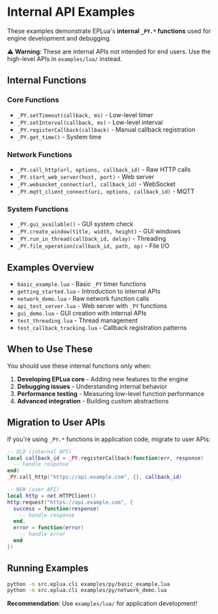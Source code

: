 # Internal API Examples

These examples demonstrate EPLua's **internal `_PY.*` functions** used for engine development and debugging.

⚠️ **Warning**: These are internal APIs not intended for end users. Use the high-level APIs in `examples/lua/` instead.

## Internal Functions

### Core Functions
- `_PY.setTimeout(callback, ms)` - Low-level timer
- `_PY.setInterval(callback, ms)` - Low-level interval
- `_PY.registerCallback(callback)` - Manual callback registration
- `_PY.get_time()` - System time

### Network Functions
- `_PY.call_http(url, options, callback_id)` - Raw HTTP calls
- `_PY.start_web_server(host, port)` - Web server
- `_PY.websocket_connect(url, callback_id)` - WebSocket
- `_PY.mqtt_client_connect(uri, options, callback_id)` - MQTT

### System Functions
- `_PY.gui_available()` - GUI system check
- `_PY.create_window(title, width, height)` - GUI windows
- `_PY.run_in_thread(callback_id, delay)` - Threading
- `_PY.file_operation(callback_id, path, op)` - File I/O

## Examples Overview

- `basic_example.lua` - Basic `_PY` timer functions
- `getting_started.lua` - Introduction to internal APIs
- `network_demo.lua` - Raw network function calls
- `api_test_server.lua` - Web server with `_PY` functions
- `gui_demo.lua` - GUI creation with internal APIs
- `test_threading.lua` - Thread management
- `test_callback_tracking.lua` - Callback registration patterns

## When to Use These

You should use these internal functions only when:

1. **Developing EPLua core** - Adding new features to the engine
2. **Debugging issues** - Understanding internal behavior
3. **Performance testing** - Measuring low-level function performance
4. **Advanced integration** - Building custom abstractions

## Migration to User APIs

If you're using `_PY.*` functions in application code, migrate to user APIs:

```lua
-- OLD (internal API)
local callback_id = _PY.registerCallback(function(err, response)
  -- handle response
end)
_PY.call_http("https://api.example.com", {}, callback_id)

-- NEW (user API)  
local http = net.HTTPClient()
http:request("https://api.example.com", {
  success = function(response)
    -- handle response
  end,
  error = function(error)
    -- handle error
  end
})
```

## Running Examples

```bash
python -m src.eplua.cli examples/py/basic_example.lua
python -m src.eplua.cli examples/py/network_demo.lua
```

**Recommendation**: Use `examples/lua/` for application development!
